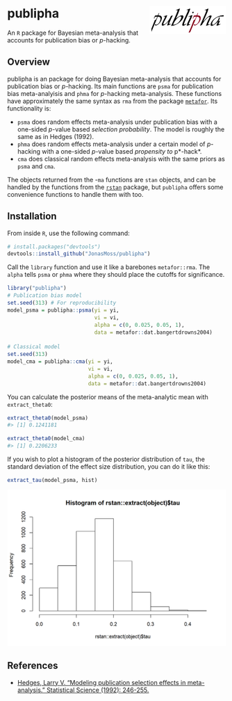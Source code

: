 
<!-- README.md is generated from README.Rmd. Please edit that file -->

# publipha <img src="man/figures/logo.png" align="right" width="177" height="65" />

An `R` package for Bayesian meta-analysis that accounts for publication
bias or *p*-hacking.

## Overview

publipha is an package for doing Bayesian meta-analysis that accounts
for publication bias or *p*-hacking. Its main functions are `psma` for
publication bias meta-analyisis and `phma` for *p*-hacking
meta-analysis. These functions have approximately the same syntax as
`rma` from the package
[`metafor`](https://cran.r-project.org/package=metafor). Its
functionality is:

  - `psma` does random effects meta-analysis under publication bias with
    a one-sided *p*-value based *selection probability*. The model is
    roughly the same as in Hedges (1992).
  - `phma` does random effects meta-analysis under a certain model of
    *p*-hacking with a one-sided *p*-value based *propensity to*
    p*-hack*.
  - `cma` does classical random effects meta-analysis with the same
    priors as `psma` and `cma`.

The objects returned from the -`ma` functions are `stan` objects, and
can be handled by the functions from the
[`rstan`](https://cran.r-project.org/web/packages/rstan) package, but
`publipha` offers some convenience functions to handle them with too.

## Installation

From inside `R`, use the following command:

``` r
# install.packages("devtools")
devtools::install_github("JonasMoss/publipha")
```

Call the `library` function and use it like a barebones `metafor::rma`.
The `alpha` tells `psma` or `phma` where they should place the cutoffs
for significance.

``` r
library("publipha")
# Publication bias model
set.seed(313) # For reproducibility
model_psma = publipha::psma(yi = yi,
                            vi = vi,
                            alpha = c(0, 0.025, 0.05, 1),
                            data = metafor::dat.bangertdrowns2004)

# Classical model
set.seed(313)
model_cma = publipha::cma(yi = yi,
                          vi = vi,
                          alpha = c(0, 0.025, 0.05, 1),
                          data = metafor::dat.bangertdrowns2004)
```

You can calculate the posterior means of the meta-analytic mean with
`extract_theta0`:

``` r
extract_theta0(model_psma)
#> [1] 0.1241181
```

``` r
extract_theta0(model_cma)
#> [1] 0.2206233
```

If you wish to plot a histogram of the posterior distribution of `tau`,
the standard deviation of the effect size distribution, you can do it
like this:

``` r
extract_tau(model_psma, hist)
```

<img src="man/figures/README-unnamed-chunk-4-1.png" width="750px" />

## References

  - [Hedges, Larry V. “Modeling publication selection effects in
    meta-analysis.” Statistical Science (1992):
    246-255.](https://www.jstor.org/stable/pdf/2246311.pdf)

